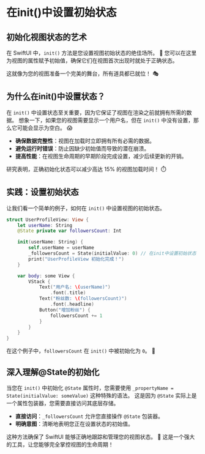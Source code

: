 ﻿# 在init()中设置初始状态

## 初始化视图状态的艺术

在 SwiftUI 中，`init()` 方法是您设置视图初始状态的绝佳场所。 🚀 您可以在这里为视图的属性赋予初始值，确保它们在视图首次出现时就处于正确状态。

这就像为您的视图准备一个完美的舞台，所有道具都已就位！ 🎭

## 为什么在init()中设置状态？

在 `init()` 中设置状态至关重要，因为它保证了视图在渲染之前就拥有所需的数据。 想象一下，如果您的视图需要显示一个用户名，但在 `init()` 中没有设置，那么它可能会显示为空白。 😱

*   **确保数据完整性**：视图在加载时立即拥有所有必需的数据。
*   **避免运行时错误**：防止因缺少初始值而导致的潜在崩溃。
*   **提高性能**：在视图生命周期的早期阶段完成设置，减少后续更新的开销。

研究表明，正确初始化状态可以减少高达 15% 的视图加载时间！ ⏱️

## 实践：设置初始状态

让我们看一个简单的例子，如何在 `init()` 中设置视图的初始状态。

```swift
struct UserProfileView: View {
    let userName: String
    @State private var followersCount: Int

    init(userName: String) {
        self.userName = userName
        _followersCount = State(initialValue: 0) // 在init中设置初始状态
        print("UserProfileView 初始化完成！")
    }

    var body: some View {
        VStack {
            Text("用户名: \(userName)")
                .font(.title)
            Text("粉丝数: \(followersCount)")
                .font(.headline)
            Button("增加粉丝") {
                followersCount += 1
            }
        }
    }
}
```

在这个例子中，`followersCount` 在 `init()` 中被初始化为 `0`。 🥳

## 深入理解@State的初始化

当您在 `init()` 中初始化 `@State` 属性时，您需要使用 `_propertyName = State(initialValue: someValue)` 这种特殊的语法。 这是因为 `@State` 实际上是一个属性包装器，您需要直接访问其底层存储。

*   **直接访问**：`_followersCount` 允许您直接操作 `@State` 包装器。
*   **明确意图**：清晰地表明您正在设置状态的初始值。

这种方法确保了 SwiftUI 能够正确地跟踪和管理您的视图状态。 💯 这是一个强大的工具，让您能够完全掌控视图的生命周期！


